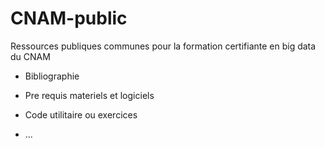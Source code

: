 # CNAM-public

Ressources publiques communes pour la formation certifiante en big data du CNAM

* Bibliographie

* Pre requis materiels et logiciels

* Code utilitaire ou exercices

* ...